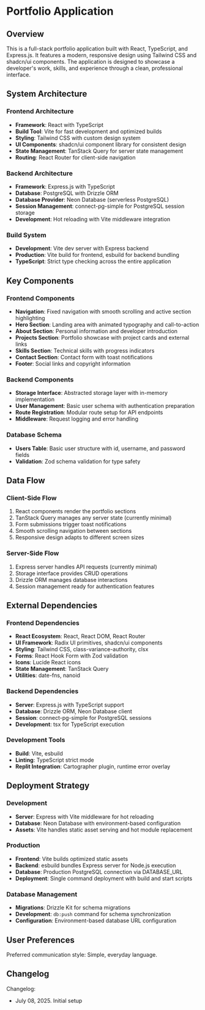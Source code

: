 # Portfolio Application

## Overview

This is a full-stack portfolio application built with React, TypeScript, and Express.js. It features a modern, responsive design using Tailwind CSS and shadcn/ui components. The application is designed to showcase a developer's work, skills, and experience through a clean, professional interface.

## System Architecture

### Frontend Architecture
- **Framework**: React with TypeScript
- **Build Tool**: Vite for fast development and optimized builds
- **Styling**: Tailwind CSS with custom design system
- **UI Components**: shadcn/ui component library for consistent design
- **State Management**: TanStack Query for server state management
- **Routing**: React Router for client-side navigation

### Backend Architecture
- **Framework**: Express.js with TypeScript
- **Database**: PostgreSQL with Drizzle ORM
- **Database Provider**: Neon Database (serverless PostgreSQL)
- **Session Management**: connect-pg-simple for PostgreSQL session storage
- **Development**: Hot reloading with Vite middleware integration

### Build System
- **Development**: Vite dev server with Express backend
- **Production**: Vite build for frontend, esbuild for backend bundling
- **TypeScript**: Strict type checking across the entire application

## Key Components

### Frontend Components
- **Navigation**: Fixed navigation with smooth scrolling and active section highlighting
- **Hero Section**: Landing area with animated typography and call-to-action
- **About Section**: Personal information and developer introduction
- **Projects Section**: Portfolio showcase with project cards and external links
- **Skills Section**: Technical skills with progress indicators
- **Contact Section**: Contact form with toast notifications
- **Footer**: Social links and copyright information

### Backend Components
- **Storage Interface**: Abstracted storage layer with in-memory implementation
- **User Management**: Basic user schema with authentication preparation
- **Route Registration**: Modular route setup for API endpoints
- **Middleware**: Request logging and error handling

### Database Schema
- **Users Table**: Basic user structure with id, username, and password fields
- **Validation**: Zod schema validation for type safety

## Data Flow

### Client-Side Flow
1. React components render the portfolio sections
2. TanStack Query manages any server state (currently minimal)
3. Form submissions trigger toast notifications
4. Smooth scrolling navigation between sections
5. Responsive design adapts to different screen sizes

### Server-Side Flow
1. Express server handles API requests (currently minimal)
2. Storage interface provides CRUD operations
3. Drizzle ORM manages database interactions
4. Session management ready for authentication features

## External Dependencies

### Frontend Dependencies
- **React Ecosystem**: React, React DOM, React Router
- **UI Framework**: Radix UI primitives, shadcn/ui components
- **Styling**: Tailwind CSS, class-variance-authority, clsx
- **Forms**: React Hook Form with Zod validation
- **Icons**: Lucide React icons
- **State Management**: TanStack Query
- **Utilities**: date-fns, nanoid

### Backend Dependencies
- **Server**: Express.js with TypeScript support
- **Database**: Drizzle ORM, Neon Database client
- **Session**: connect-pg-simple for PostgreSQL sessions
- **Development**: tsx for TypeScript execution

### Development Tools
- **Build**: Vite, esbuild
- **Linting**: TypeScript strict mode
- **Replit Integration**: Cartographer plugin, runtime error overlay

## Deployment Strategy

### Development
- **Server**: Express with Vite middleware for hot reloading
- **Database**: Neon Database with environment-based configuration
- **Assets**: Vite handles static asset serving and hot module replacement

### Production
- **Frontend**: Vite builds optimized static assets
- **Backend**: esbuild bundles Express server for Node.js execution
- **Database**: Production PostgreSQL connection via DATABASE_URL
- **Deployment**: Single command deployment with build and start scripts

### Database Management
- **Migrations**: Drizzle Kit for schema migrations
- **Development**: `db:push` command for schema synchronization
- **Configuration**: Environment-based database URL configuration

## User Preferences

Preferred communication style: Simple, everyday language.

## Changelog

Changelog:
- July 08, 2025. Initial setup